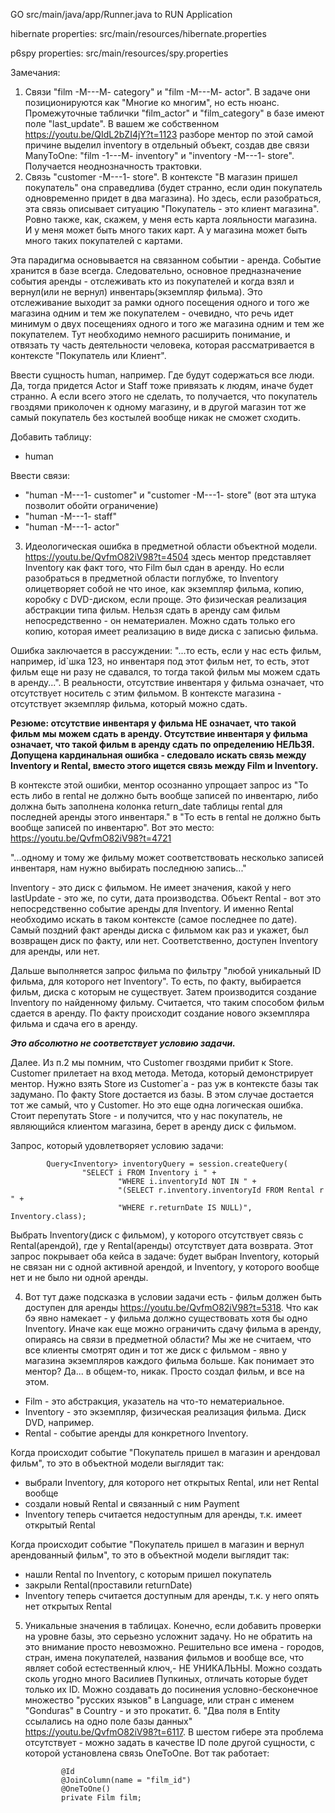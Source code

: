 GO src/main/java/app/Runner.java to RUN Application

hibernate properties: src/main/resources/hibernate.properties

p6spy properties: src/main/resources/spy.properties


Замечания:
1. Связи "film -M---M- category" и "film -M---M- actor". В задаче они позиционируются как 
"Многие ко многим", но есть нюанс. Промежуточные таблички "film_actor" и "film_category" в базе
имеют поле "last_update". В вашем же собственном https://youtu.be/QIdL2bZI4jY?t=1123 разборе ментор 
по этой самой причине выделил inventory в отдельный объект, создав две связи ManyToOne:
"film -1---M- inventory" и "inventory -M---1- store". Получается неоднозначность трактовки.
2. Связь "customer -M---1- store".
В контексте "В магазин пришел покупатель" она справедлива
(будет странно, если один покупатель одновременно придет в два магазина). Но здесь,
если разобраться, эта связь описывает ситуацию "Покупатель - это клиент магазина".
Ровно также, как, скажем, у меня есть карта лояльности магазина. И у меня может быть 
много таких карт. А у магазина может быть много таких покупателей с картами.

Эта парадигма основывается на связанном событии - аренда. Событие хранится в базе всегда.
Следовательно, основное предназначение события аренды - отслеживать кто из покупателей
и когда взял и вернул(или не вернул) инвентарь(экземпляр фильма). Это отслеживание выходит за рамки одного
посещения одного и того же магазина одним и тем же покупателем - очевидно, что речь идет 
минимум о двух посещениях одного и того же магазина одним и тем же покупателем.
Тут необходимо немного расширить понимание, и отвязать ту часть деятельности человека,
которая рассматривается в контексте "Покупатель или Клиент".


Ввести сущность human, например. Где будут содержаться все люди.
Да, тогда придется Actor и Staff тоже привязать к людям, иначе будет странно.
   А если всего этого не сделать, то получается, что покупатель гвоздями приколочен к одному магазину,
   и в другой магазин тот же самый покупатель без костылей вообще никак не сможет сходить.

Добавить таблицу:
- human

Ввести связи: 
- "human -M---1- customer" и "customer -M---1- store" (вот эта штука позволит обойти ограничение)
- "human -M---1- staff"
- "human -M---1- actor"

3. Идеологическая ошибка в предметной области объектной модели. https://youtu.be/QvfmO82iV98?t=4504
здесь ментор представляет Inventory как факт того, что Film был сдан в аренду.
Но если разобраться в предметной области поглубже, то Inventory олицетворяет собой
не что иное, как экземпляр фильма, копию, коробку с DVD-диском, если проще. Это физическая реализация
абстракции типа фильм. Нельзя сдать в аренду сам фильм непосредственно - он нематериален. Можно сдать только его копию, которая имеет
реализацию в виде диска с записью фильма.

Ошибка заключается в рассуждении: "...то есть, если у нас есть фильм, например, id`шка 123, но инвентаря под
этот фильм нет, то есть, этот фильм еще ни разу не сдавался, то тогда такой фильм мы можем сдать в аренду...". 
В реальности, отсутствие инвентаря у фильма означает, что отсутствует носитель с этим фильмом. В контексте магазина - 
отсутствует экземпляр фильма, который можно сдать. 

**Резюме: отсутствие инвентаря у фильма НЕ означает, что такой фильм мы можем сдать в аренду.
Отсутствие инвентаря у фильма означает, что такой фильм в аренду сдать по определению НЕЛЬЗЯ.
Допущена кардинальная ошибка - следовало искать связь между Inventory и Rental, вместо этого
ищется связь между Film и Inventory.**

В контексте этой ошибки, ментор осознанно упрощает запрос из "То есть либо в rental не должно быть вообще записей по инвентарю, 
либо должна быть заполнена колонка return_date таблицы rental
для последней аренды этого инвентаря." в "То есть в rental не должно быть вообще записей по инвентарю".
Вот это место: https://youtu.be/QvfmO82iV98?t=4721

"...одному и тому же фильму может соответствовать несколько записей инвентаря, нам нужно выбирать последнюю запись..."

Inventory - это диск с фильмом. Не имеет значения, какой у него lastUpdate - это же, по сути, дата производства.
Объект Rental - вот это непосредственно событие аренды для Inventory. И именно Rental необходимо
искать в таком контексте (самое последнее по дате). Самый поздний факт аренды диска с фильмом
как раз и укажет, был возвращен диск по факту, или нет. Соответственно, доступен Inventory для аренды, или нет.

Дальше выполняется запрос фильма по фильтру "любой уникальный ID фильма, для которого нет Inventory".
То есть, по факту, выбирается фильм, диска с которым не существует.
Затем производится создание Inventory по найденному фильму. Считается, что таким способом фильм сдается в аренду.
По факту происходит создание нового экземпляра фильма и сдача его в аренду.

***Это абсолютно не соответствует условию задачи.***

Далее. Из п.2 мы помним, что Customer гвоздями прибит к Store. Customer прилетает на вход метода. Метода, который
демонстрирует ментор. Нужно взять Store из Customer`а - раз уж в контексте базы так задумано. По факту Store 
достается из базы. В этом случае достается тот же самый, что у Customer. Но это еще одна логическая ошибка. Стоит 
перепутать Store - и получится, что у нас покупатель, не являющийся клиентом магазина, берет в аренду диск с фильмом.



Запрос, который удовлетворяет условию задачи:

            Query<Inventory> inventoryQuery = session.createQuery(
                    "SELECT i FROM Inventory i " +
                            "WHERE i.inventoryId NOT IN " +
                            "(SELECT r.inventory.inventoryId FROM Rental r " +
                            "WHERE r.returnDate IS NULL)", Inventory.class);

Выбрать Inventory(диск с фильмом), у которого отсутствует связь с Rental(арендой), где у
Rental(аренды) отсутствует дата возврата.
Этот запрос покрывает оба кейса в задаче: будет выбран Inventory, который не связан
ни с одной активной арендой, и Inventory, у которого вообще нет и не было ни одной аренды.

4. Вот тут даже подсказка в условии задачи есть - фильм должен быть доступен для аренды https://youtu.be/QvfmO82iV98?t=5318.
Что как бэ явно намекает - у фильма должно существовать хотя бы одно Inventory. Иначе как еще
можно ограничить сдачу фильма в аренду, опираясь на связи в предметной области? Мы же не считаем,
что все клиенты смотрят один и тот же диск с фильмом - явно у магазина экземпляров каждого фильма
больше. Как понимает это ментор? Да... в общем-то, никак. Просто создал фильм, и все на этом.
- Film - это абстракция, указатель на что-то нематериальное.
- Inventory - это экземпляр, физическая реализация фильма. Диск DVD, например.
- Rental - событие аренды для конкретного Inventory.

Когда происходит событие "Покупатель пришел в магазин и арендовал фильм", то это 
в объектной модели выглядит так:
- выбрали Inventory, для которого нет открытых Rental, или нет Rental вообще
- создали новый Rental и связанный с ним Payment
- Inventory теперь считается недоступным для аренды, т.к. имеет открытый Rental

Когда происходит событие "Покупатель пришел в магазин и вернул арендованный фильм", то это
в объектной модели выглядит так:
- нашли Rental по Inventory, с которым пришел покупатель
- закрыли Rental(проставили returnDate)
- Inventory теперь считается доступным для аренды, т.к. у него опять нет открытых Rental

5. Уникальные значения в таблицах. Конечно, если добавить проверки на уровне базы,
  это серьезно усложнит задачу. Но не обратить на это внимание просто невозможно.
  Решительно все имена - городов, стран, имена покупателей, названия фильмов и вообще все,
  что являет собой естественный ключ,- НЕ УНИКАЛЬНЫ. Можно создать сколь угодно много
  Василиев Пупкиных, отличать которые будет только их ID. Можно создавать до посинения 
  условно-бесконечное множество "русских языков" в Language, или стран с именем "Gonduras" 
  в Country - и это прокатит.
     6. "Два поля в Entity ссылались на одно поле базы данных" https://youtu.be/QvfmO82iV98?t=6117.
     В шестом гибере эта проблема отсутствует - можно задать в качестве ID поле другой сущности, 
     с которой установлена связь OneToOne.
     Вот так работает:

               @Id
               @JoinColumn(name = "film_id")
               @OneToOne()
               private Film film;

